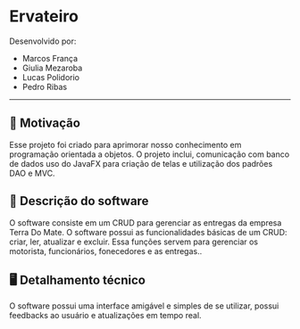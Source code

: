 # Ervateiro
Desenvolvido por:
- Marcos França
- Giulia Mezaroba
- Lucas Polidorio
- Pedro Ribas
---
## 💪 Motivação
Esse projeto foi criado para aprimorar nosso conhecimento em programação orientada a objetos. O projeto inclui, comunicação com banco de dados uso do JavaFX para criação de telas e utilização dos padrões DAO e MVC.

## 📄 Descrição do software

O software consiste em um CRUD para gerenciar as entregas da empresa Terra Do Mate. O software possui as funcionalidades básicas de um CRUD: criar, ler, atualizar e excluir. Essa funções servem para gerenciar os motorista, funcionários, fonecedores e as entregas..

## 🖥️ Detalhamento técnico

O software possui uma interface amigável e simples de se utilizar, possui feedbacks ao usuário e atualizações em tempo real.
